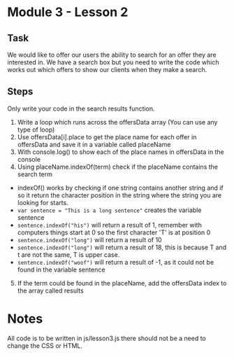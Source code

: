 # Module 3 - Lesson 2

## Task

We would like to offer our users the ability to search for an offer they are interested in. We have a search box but you need to write the code which works out which offers to show our clients when they make a search.

## Steps

Only write your code in the search results function.

1. Write a loop which runs across the offersData array (You can use any type of loop)
2. Use offersData[i].place to get the place name for each offer in offersData and save it in a variable called placeName
3. With console.log() to show each of the place names in offersData in the console
4. Using placeName.indexOf(term) check if the placeName contains the search term

  - indexOf() works by checking if one string contains another string and if so it return the character position in the string where the string you are looking for starts.
  - `var sentence = "This is a long sentence"` creates the variable sentence
  - `sentence.indexOf("his")` will return a result of 1, remember with computers things start at 0 so the first character 'T' is at position 0
  - `sentence.indexOf("long")` will return a result of 10
  - `sentence.indexOf("long")` will return a result of 18, this is because T and t are not the same, T is upper case.
  - `sentence.indexOf("woof")` will return a result of -1, as it could not be found in the variable sentence

5. If the term could be found in the placeName, add the offersData index to the array called results

# Notes

All code is to be written in js/lesson3.js there should not be a need to change the CSS or HTML.

